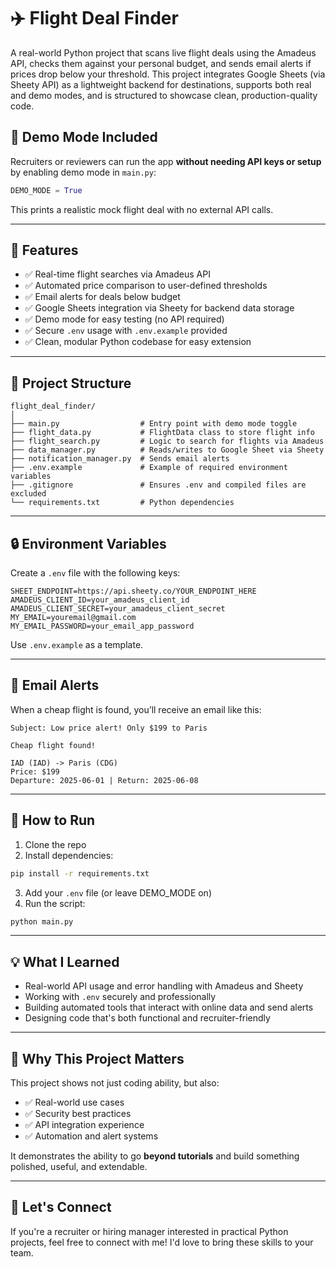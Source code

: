 # ✈️ Flight Deal Finder

A real-world Python project that scans live flight deals using the Amadeus API, checks them against your personal budget, and sends email alerts if prices drop below your threshold. This project integrates Google Sheets (via Sheety API) as a lightweight backend for destinations, supports both real and demo modes, and is structured to showcase clean, production-quality code.

## 🚀 Demo Mode Included

Recruiters or reviewers can run the app **without needing API keys or setup** by enabling demo mode in `main.py`:

```python
DEMO_MODE = True
```

This prints a realistic mock flight deal with no external API calls.

---

## 🔧 Features

- ✅ Real-time flight searches via Amadeus API
- ✅ Automated price comparison to user-defined thresholds
- ✅ Email alerts for deals below budget
- ✅ Google Sheets integration via Sheety for backend data storage
- ✅ Demo mode for easy testing (no API required)
- ✅ Secure `.env` usage with `.env.example` provided
- ✅ Clean, modular Python codebase for easy extension

---

## 📂 Project Structure

```
flight_deal_finder/
│
├── main.py                  # Entry point with demo mode toggle
├── flight_data.py           # FlightData class to store flight info
├── flight_search.py         # Logic to search for flights via Amadeus
├── data_manager.py          # Reads/writes to Google Sheet via Sheety
├── notification_manager.py  # Sends email alerts
├── .env.example             # Example of required environment variables
├── .gitignore               # Ensures .env and compiled files are excluded
└── requirements.txt         # Python dependencies
```

---

## 🔒 Environment Variables

Create a `.env` file with the following keys:

```
SHEET_ENDPOINT=https://api.sheety.co/YOUR_ENDPOINT_HERE
AMADEUS_CLIENT_ID=your_amadeus_client_id
AMADEUS_CLIENT_SECRET=your_amadeus_client_secret
MY_EMAIL=youremail@gmail.com
MY_EMAIL_PASSWORD=your_email_app_password
```

Use `.env.example` as a template.

---

## 📧 Email Alerts

When a cheap flight is found, you’ll receive an email like this:

```
Subject: Low price alert! Only $199 to Paris

Cheap flight found!

IAD (IAD) -> Paris (CDG)
Price: $199
Departure: 2025-06-01 | Return: 2025-06-08
```

---

## 🧪 How to Run

1. Clone the repo
2. Install dependencies:

```bash
pip install -r requirements.txt
```

3. Add your `.env` file (or leave DEMO_MODE on)
4. Run the script:

```bash
python main.py
```

---

## 💡 What I Learned

- Real-world API usage and error handling with Amadeus and Sheety
- Working with `.env` securely and professionally
- Building automated tools that interact with online data and send alerts
- Designing code that's both functional and recruiter-friendly

---

## 👀 Why This Project Matters

This project shows not just coding ability, but also:

- ✅ Real-world use cases
- ✅ Security best practices
- ✅ API integration experience
- ✅ Automation and alert systems

It demonstrates the ability to go **beyond tutorials** and build something polished, useful, and extendable.

---

## 🤝 Let's Connect

If you're a recruiter or hiring manager interested in practical Python projects, feel free to connect with me! I'd love to bring these skills to your team.
